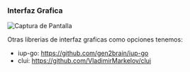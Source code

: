 ### Interfaz Grafica

![Captura de Pantalla](https://raw.githubusercontent.com/Morty-debug/suma/main/captura.JPG)

Otras librerias de interfaz graficas como opciones tenemos: 

- iup-go: https://github.com/gen2brain/iup-go
- clui: https://github.com/VladimirMarkelov/clui

